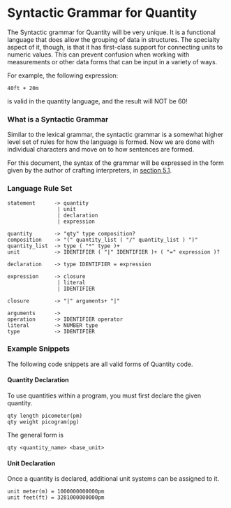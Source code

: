 # Syntactic Grammar for Quantity
The Syntactic grammar for Quantity will be very unique. It is a functional language that does allow the grouping of data in structures. The specialty aspect of it, though, is that it has first-class support for connecting units to numeric values. This can prevent confusion when working with measurements or other data forms that can be input in a variety of ways.

For example, the following expression:
```
40ft + 20m
```
is valid in the quantity language, and the result will NOT be 60!

### What is a Syntactic Grammar
Similar to the lexical grammar, the syntactic grammar is a somewhat higher level set of rules for how the language is formed. Now we are done with individual characters and move on to how sentences are formed. 

For this document, the syntax of the grammar will be expressed in the form given by the author of crafting interpreters, in [section 5.1](https://craftinginterpreters.com/representing-code.html#context-free-grammars).

### Language Rule Set
```
statement      -> quantity
                | unit
                | declaration
                | expression

quantity       -> "qty" type composition?
composition    -> "(" quantity_list ( "/" quantity_list ) ")"
quantity_list  -> type ( "*" type )+
unit           -> IDENTIFIER ( "|" IDENTIFIER )+ ( "=" expression )?

declaration    -> type IDENTIFIER = expression

expression     -> closure
                | literal
                | IDENTIFIER

closure        -> "|" arguments+ "|"

arguments      -> 
operation      -> IDENTIFIER operator 
literal        -> NUMBER type
type           -> IDENTIFIER
```

### Example Snippets
The following code snippets are all valid forms of Quantity code.

#### Quantity Declaration
To use quantities within a program, you must first declare the given quantity.
```
qty length picometer(pm)
qty weight picogram(pg)
```

The general form is
```
qty <quantity_name> <base_unit>
```

#### Unit Declaration
Once a quantity is declared, additional unit systems can be assigned to it.

```
unit meter(m) = 1000000000000pm
unit feet(ft) = 3281000000000pm
```